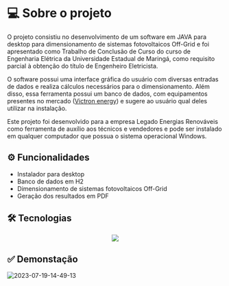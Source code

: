 # 💻 Sobre o projeto

O projeto consistiu no desenvolvimento de um software em JAVA para desktop para dimensionamento de sistemas fotovoltaicos Off-Grid e foi apresentado como Trabalho de Conclusão de Curso do curso de Engenharia Elétrica da Universidade Estadual de Maringá, como requisito parcial à obtenção do título de Engenheiro Eletricista. 

O software possui uma interface gráfica do usuário com diversas entradas de dados e realiza cálculos necessários para o dimensionamento. Além disso, essa ferramenta possui um banco de dados, com equipamentos presentes no mercado (<a href="https://www.victronenergy.com/" target="_blank">Victron energy</a>) e sugere ao usuário qual deles utilizar na instalação.

Este projeto foi desenvolvido para a empresa Legado Energias Renováveis como ferramenta de auxílio aos técnicos e vendedores e pode ser instalado em qualquer computador que possua o sistema operacional Windows.

## ⚙️ Funcionalidades

- Instalador para desktop
- Banco de dados em H2
- Dimensionamento de sistemas fotovoltaicos Off-Grid
- Geração dos resultados em PDF

## 🛠 Tecnologias

<p align="center">
  <a href="https://skillicons.dev">
    <img src="https://skillicons.dev/icons?i=java,mysql" />
  </a>
</p>

## ✅ Demonstação

![2023-07-19-14-49-13](https://github.com/gabrielscapim/tcc-engenharia-eletrica/assets/117940631/b3dd8caa-826b-4c62-9c65-1febcfeec11c)
